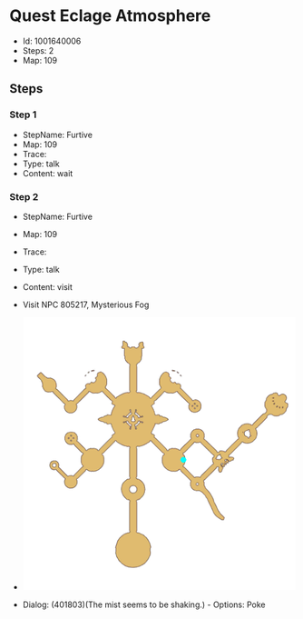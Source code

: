 # Quest Eclage Atmosphere

- Id: 1001640006
- Steps: 2
- Map: 109

## Steps

### Step 1
- StepName:  Furtive
- Map:  109
- Trace:  
- Type:  talk
- Content:  wait


### Step 2
- StepName:  Furtive
- Map:  109
- Trace:  
- Type:  talk
- Content:  visit
- Visit NPC 805217, Mysterious Fog

- ![images/1001640006_2.png](images/1001640006_2.png)
- Dialog: (401803)(The mist seems to be shaking.) - Options: Poke


